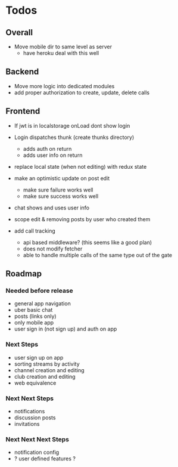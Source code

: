 # Todos

## Overall

- Move mobile dir to same level as server
  - have heroku deal with this well

## Backend

- Move more logic into dedicated modules
- add proper authorization to create, update, delete calls

## Frontend

- If jwt is in localstorage onLoad dont show login
- Login dispatches thunk (create thunks directory)
  - adds auth on return
  - adds user info on return

- replace local state (when not editing)
  with redux state
- make an optimistic update on post edit
  - make sure failure works well
  - make sure success works well

- chat shows and uses user info

- scope edit & removing posts by user who
  created them

- add call tracking
  - api based middleware? (this seems like a good plan)
  - does not modify fetcher
  - able to handle multiple calls of the same type
    out of the gate

## Roadmap

### Needed before release

- general app navigation
- uber basic chat
- posts (links only)
- only mobile app
- user sign in (not sign up) and auth on app

### Next Steps

- user sign up on app
- sorting streams by activity
- channel creation and editing
- club creation and editing
- web equivalence

### Next Next Steps

- notifications
- discussion posts
- invitations

### Next Next Next Steps

- notification config
- ? user defined features ?
